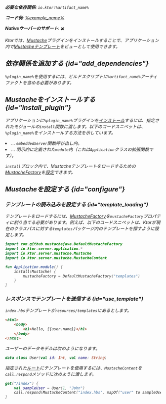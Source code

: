 [//]: # (title: Mustache)

<show-structure for="chapter" depth="2"/>
<primary-label ref="server-plugin"/>

[mustache_factory]: http://spullara.github.io/mustache/apidocs/com/github/mustachejava/MustacheFactory.html

<var name="plugin_name" value="Mustache"/>
<var name="package_name" value="io.ktor.server.mustache"/>
<var name="artifact_name" value="ktor-server-mustache"/>

<tldr>
<p>
<b>必要な依存関係</b>: <code>io.ktor:%artifact_name%</code>
</p>
<var name="example_name" value="mustache"/>
<p>
    <b>コード例</b>:
    <a href="https://github.com/ktorio/ktor-documentation/tree/%ktor_version%/codeSnippets/snippets/%example_name%">
        %example_name%
    </a>
</p>
<p>
    <b><Links href="/ktor/server-native" summary="KtorはKotlin/Nativeをサポートしており、追加のランタイムや仮想マシンなしでサーバーを実行できます。">Nativeサーバー</Links>のサポート</b>: ✖️
</p>
</tldr>

Ktorでは、[Mustache](https://api.ktor.io/ktor-server/ktor-server-plugins/ktor-server-mustache/io.ktor.server.mustache/-mustache)プラグインをインストールすることで、アプリケーション内で[Mustacheテンプレート](https://github.com/spullara/mustache.java)をビューとして使用できます。

## 依存関係を追加する {id="add_dependencies"}

<p>
    <code>%plugin_name%</code>を使用するには、ビルドスクリプトに<code>%artifact_name%</code>アーティファクトを含める必要があります。
</p>
<Tabs group="languages">
    <TabItem title="Gradle (Kotlin)" group-key="kotlin">
        <code-block lang="Kotlin" code="            implementation(&quot;io.ktor:%artifact_name%:$ktor_version&quot;)"/>
    </TabItem>
    <TabItem title="Gradle (Groovy)" group-key="groovy">
        <code-block lang="Groovy" code="            implementation &quot;io.ktor:%artifact_name%:$ktor_version&quot;"/>
    </TabItem>
    <TabItem title="Maven" group-key="maven">
        <code-block lang="XML" code="            &lt;dependency&gt;&#10;                &lt;groupId&gt;io.ktor&lt;/groupId&gt;&#10;                &lt;artifactId&gt;%artifact_name%-jvm&lt;/artifactId&gt;&#10;                &lt;version&gt;${ktor_version}&lt;/version&gt;&#10;            &lt;/dependency&gt;"/>
    </TabItem>
</Tabs>

## Mustacheをインストールする {id="install_plugin"}

<p>
    アプリケーションに<code>%plugin_name%</code>プラグインを<a href="#install">インストール</a>するには、指定された<Links href="/ktor/server-modules" summary="モジュールを使用すると、ルートをグループ化してアプリケーションを構造化できます。">モジュール</Links>の<code>install</code>関数に渡します。以下のコードスニペットは、<code>%plugin_name%</code>をインストールする方法を示しています。
</p>
<list>
    <li>
        ... <code>embeddedServer</code>関数呼び出し内。
    </li>
    <li>
        ... 明示的に定義された<code>module</code>内（これは<code>Application</code>クラスの拡張関数です）。
    </li>
</list>
<Tabs>
    <TabItem title="embeddedServer">
        <code-block lang="kotlin" code="            import io.ktor.server.engine.*&#10;            import io.ktor.server.netty.*&#10;            import io.ktor.server.application.*&#10;            import %package_name%.*&#10;&#10;            fun main() {&#10;                embeddedServer(Netty, port = 8080) {&#10;                    install(%plugin_name%)&#10;                    // ...&#10;                }.start(wait = true)&#10;            }"/>
    </TabItem>
    <TabItem title="module">
        <code-block lang="kotlin" code="            import io.ktor.server.application.*&#10;            import %package_name%.*&#10;            // ...&#10;            fun Application.module() {&#10;                install(%plugin_name%)&#10;                // ...&#10;            }"/>
    </TabItem>
</Tabs>

`install`ブロック内で、Mustacheテンプレートをロードするための[MustacheFactory][mustache_factory]を[設定](#template_loading)できます。

## Mustacheを設定する {id="configure"}
### テンプレートの読み込みを設定する {id="template_loading"}
テンプレートをロードするには、[MustacheFactory][mustache_factory]を`mustacheFactory`プロパティに割り当てる必要があります。例えば、以下のコードスニペットは、Ktorが現在のクラスパスに対する`templates`パッケージ内のテンプレートを探すように設定します。
```kotlin
import com.github.mustachejava.DefaultMustacheFactory
import io.ktor.server.application.*
import io.ktor.server.mustache.Mustache
import io.ktor.server.mustache.MustacheContent

fun Application.module() {
    install(Mustache) {
        mustacheFactory = DefaultMustacheFactory("templates")
    }
}
```

### レスポンスでテンプレートを送信する {id="use_template"}
<code>index.hbs</code>テンプレートが<code>resources/templates</code>にあるとします。
```html
<html>
    <body>
        <h1>Hello, {{user.name}}</h1>
    </body>
</html>
```

ユーザーのデータモデルは次のようになります。
```kotlin
data class User(val id: Int, val name: String)
```

指定された[ルート](server-routing.md)にテンプレートを使用するには、<code>MustacheContent</code>を<code>call.respond</code>メソッドに次のように渡します。
```kotlin
get("/index") {
    val sampleUser = User(1, "John")
    call.respond(MustacheContent("index.hbs", mapOf("user" to sampleUser)))
}
```